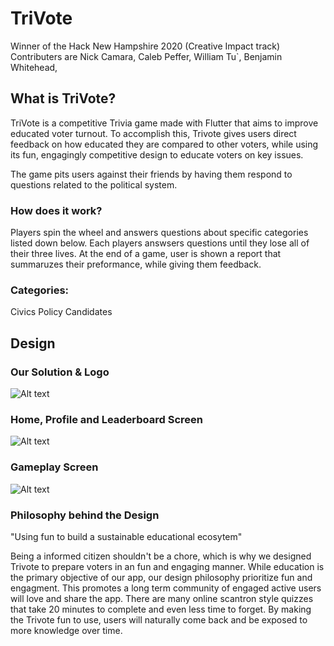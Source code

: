 # TriVote
Winner of the Hack New Hampshire 2020 (Creative Impact track)   
Contributers are Nick Camara, Caleb Peffer, William Tu`, Benjamin Whitehead,

## What is TriVote?

TriVote is a competitive Trivia game made with Flutter that aims to improve educated voter turnout. To accomplish this, Trivote gives users direct feedback on how educated they are compared to other voters, while using its fun, engagingly competitive design to educate voters on key issues.
 
The game pits users against their friends by having them respond to questions related to the political system.

### How does it work?
Players spin the wheel and answers questions about specific categories listed down below. Each players answsers questions until they lose all of their three lives. At the end of a game, user is shown a report that summaruzes their preformance, while giving them feedback.

### Categories:
Civics
Policy
Candidates

## Design
### Our Solution & Logo
![Alt text](votesmarter/assets/trivote0.PNG?raw=true "Solution")
### Home, Profile and Leaderboard Screen
![Alt text](votesmarter/assets/trivote1.PNG?raw=true "Home Screen")
### Gameplay Screen
![Alt text](votesmarter/assets/trivote2.PNG?raw=true "Gameplay Screen")

### Philosophy behind the Design

"Using fun to build a sustainable educational ecosytem"

Being a informed citizen shouldn't be a chore, which is why we designed Trivote to prepare voters in an fun and engaging manner. While education is the primary objective of our app, our design philosophy prioritize fun and engagment. This promotes a long term community of engaged active users will love and share the app. There are many online scantron style quizzes that take 20 minutes to complete and even less time to forget. By making the Trivote fun to use, users will naturally come back and be exposed to more knowledge over time.





